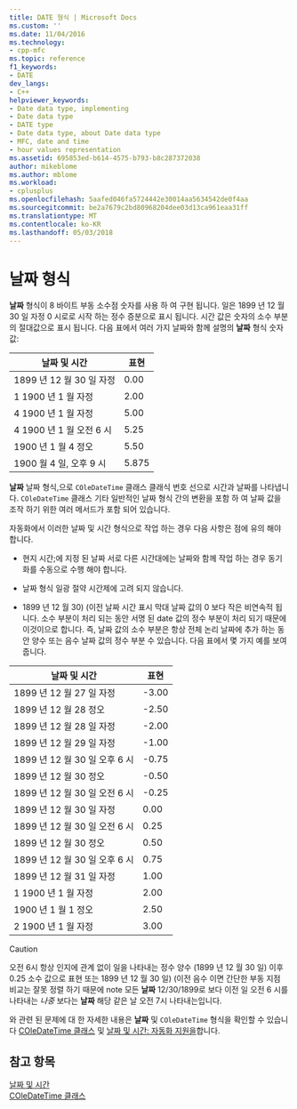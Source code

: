 ```yaml
---
title: DATE 형식 | Microsoft Docs
ms.custom: ''
ms.date: 11/04/2016
ms.technology:
- cpp-mfc
ms.topic: reference
f1_keywords:
- DATE
dev_langs:
- C++
helpviewer_keywords:
- Date data type, implementing
- Date data type
- DATE type
- Date data type, about Date data type
- MFC, date and time
- hour values representation
ms.assetid: 695853ed-b614-4575-b793-b8c287372038
author: mikeblome
ms.author: mblome
ms.workload:
- cplusplus
ms.openlocfilehash: 5aafed046fa5724442e30014aa5634542de0f4aa
ms.sourcegitcommit: be2a7679c2bd80968204dee03d13ca961eaa31ff
ms.translationtype: MT
ms.contentlocale: ko-KR
ms.lasthandoff: 05/03/2018
---
```

# <a name="date-type"></a>날짜 형식
**날짜** 형식이 8 바이트 부동 소수점 숫자를 사용 하 여 구현 됩니다. 일은 1899 년 12 월 30 일 자정 0 시로로 시작 하는 정수 증분으로 표시 됩니다. 시간 값은 숫자의 소수 부분의 절대값으로 표시 됩니다. 다음 표에서 여러 가지 날짜와 함께 설명의 **날짜** 형식 숫자 값:  
  
|날짜 및 시간|표현|  
|-------------------|--------------------|  
|1899 년 12 월 30 일 자정|0.00|  
|1 1900 년 1 월 자정|2.00|  
|4 1900 년 1 월 자정|5.00|  
|4 1900 년 1 월 오전 6 시|5.25|  
|1900 년 1 월 4 정오|5.50|  
|1900 월 4 일, 오후 9 시|5.875|  
  
 **날짜** 날짜 형식,으로 `COleDateTime` 클래스 클래식 번호 선으로 시간과 날짜를 나타냅니다. `COleDateTime` 클래스 기타 일반적인 날짜 형식 간의 변환을 포함 하 여 날짜 값을 조작 하기 위한 여러 메서드가 포함 되어 있습니다.  
  
 자동화에서 이러한 날짜 및 시간 형식으로 작업 하는 경우 다음 사항은 점에 유의 해야 합니다.  
  
-   현지 시간;에 지정 된 날짜 서로 다른 시간대에는 날짜와 함께 작업 하는 경우 동기화를 수동으로 수행 해야 합니다.  
  
-   날짜 형식 일광 절약 시간제에 고려 되지 않습니다.  
  
-   1899 년 12 월 30) (이전 날짜 시간 표시 막대 날짜 값의 0 보다 작은 비연속적 됩니다. 소수 부분이 처리 되는 동안 서명 된 date 값의 정수 부분이 처리 되기 때문에 이것이으로 합니다. 즉, 날짜 값의 소수 부분은 항상 전체 논리 날짜에 추가 하는 동안 양수 또는 음수 날짜 값의 정수 부분 수 있습니다. 다음 표에서 몇 가지 예를 보여 줍니다.  
  
|날짜 및 시간|표현|  
|-------------------|--------------------|  
|1899 년 12 월 27 일 자정|-3.00|  
|1899 년 12 월 28 정오|-2.50|  
|1899 년 12 월 28 일 자정|-2.00|  
|1899 년 12 월 29 일 자정|-1.00|  
|1899 년 12 월 30 일 오후 6 시|-0.75|  
|1899 년 12 월 30 정오|-0.50|  
|1899 년 12 월 30 일 오전 6 시|-0.25|  
|1899 년 12 월 30 일 자정|0.00|  
|1899 년 12 월 30 일 오전 6 시|0.25|  
|1899 년 12 월 30 정오|0.50|  
|1899 년 12 월 30 일 오후 6 시|0.75|  
|1899 년 12 월 31 일 자정|1.00|  
|1 1900 년 1 월 자정|2.00|  
|1900 년 1 월 1 정오|2.50|  
|2 1900 년 1 월 자정|3.00|  
  
> [!CAUTION]
>  오전 6시 항상 인지에 관계 없이 일을 나타내는 정수 양수 (1899 년 12 월 30 일) 이후 0.25 소수 값으로 표현 또는 1899 년 12 월 30 일) (이전 음수 이면 간단한 부동 지점 비교는 잘못 정렬 하기 때문에 note 모든 **날짜** 12/30/1899로 보다 이전 일 오전 6 시를 나타내는 *나중* 보다는 **날짜** 해당 같은 날 오전 7시 나타내는입니다.  
  
 와 관련 된 문제에 대 한 자세한 내용은 **날짜** 및 `COleDateTime` 형식을 확인할 수 있습니다 [COleDateTime 클래스](../atl-mfc-shared/reference/coledatetime-class.md) 및 [날짜 및 시간: 자동화 지원을](../atl-mfc-shared/date-and-time-automation-support.md)합니다.  
  
## <a name="see-also"></a>참고 항목  
 [날짜 및 시간](../atl-mfc-shared/date-and-time.md)   
 [COleDateTime 클래스](../atl-mfc-shared/reference/coledatetime-class.md)

